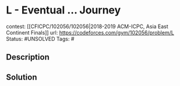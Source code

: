# L - Eventual … Journey

contest: [[CFICPC/102056/102056|2018-2019 ACM-ICPC, Asia East Continent Finals]]
url: https://codeforces.com/gym/102056/problem/L
Status: #UNSOLVED
Tags: #

## Description

## Solution

